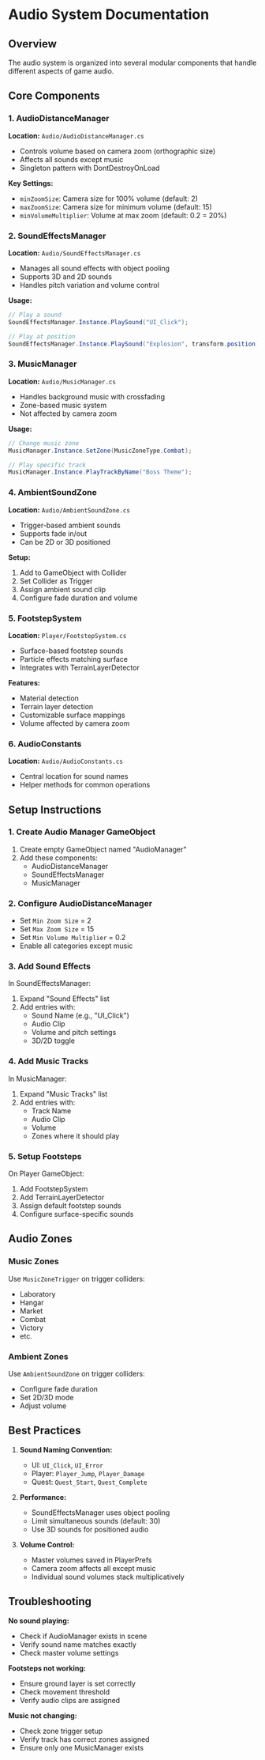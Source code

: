 # Audio System Documentation

## Overview
The audio system is organized into several modular components that handle different aspects of game audio.

## Core Components

### 1. AudioDistanceManager
**Location:** `Audio/AudioDistanceManager.cs`
- Controls volume based on camera zoom (orthographic size)
- Affects all sounds except music
- Singleton pattern with DontDestroyOnLoad

**Key Settings:**
- `minZoomSize`: Camera size for 100% volume (default: 2)
- `maxZoomSize`: Camera size for minimum volume (default: 15)
- `minVolumeMultiplier`: Volume at max zoom (default: 0.2 = 20%)

### 2. SoundEffectsManager
**Location:** `Audio/SoundEffectsManager.cs`
- Manages all sound effects with object pooling
- Supports 3D and 2D sounds
- Handles pitch variation and volume control

**Usage:**
```csharp
// Play a sound
SoundEffectsManager.Instance.PlaySound("UI_Click");

// Play at position
SoundEffectsManager.Instance.PlaySound("Explosion", transform.position);
```

### 3. MusicManager
**Location:** `Audio/MusicManager.cs`
- Handles background music with crossfading
- Zone-based music system
- Not affected by camera zoom

**Usage:**
```csharp
// Change music zone
MusicManager.Instance.SetZone(MusicZoneType.Combat);

// Play specific track
MusicManager.Instance.PlayTrackByName("Boss Theme");
```

### 4. AmbientSoundZone
**Location:** `Audio/AmbientSoundZone.cs`
- Trigger-based ambient sounds
- Supports fade in/out
- Can be 2D or 3D positioned

**Setup:**
1. Add to GameObject with Collider
2. Set Collider as Trigger
3. Assign ambient sound clip
4. Configure fade duration and volume

### 5. FootstepSystem
**Location:** `Player/FootstepSystem.cs`
- Surface-based footstep sounds
- Particle effects matching surface
- Integrates with TerrainLayerDetector

**Features:**
- Material detection
- Terrain layer detection
- Customizable surface mappings
- Volume affected by camera zoom

### 6. AudioConstants
**Location:** `Audio/AudioConstants.cs`
- Central location for sound names
- Helper methods for common operations

## Setup Instructions

### 1. Create Audio Manager GameObject
1. Create empty GameObject named "AudioManager"
2. Add these components:
   - AudioDistanceManager
   - SoundEffectsManager
   - MusicManager

### 2. Configure AudioDistanceManager
- Set `Min Zoom Size` = 2
- Set `Max Zoom Size` = 15
- Set `Min Volume Multiplier` = 0.2
- Enable all categories except music

### 3. Add Sound Effects
In SoundEffectsManager:
1. Expand "Sound Effects" list
2. Add entries with:
   - Sound Name (e.g., "UI_Click")
   - Audio Clip
   - Volume and pitch settings
   - 3D/2D toggle

### 4. Add Music Tracks
In MusicManager:
1. Expand "Music Tracks" list
2. Add entries with:
   - Track Name
   - Audio Clip
   - Volume
   - Zones where it should play

### 5. Setup Footsteps
On Player GameObject:
1. Add FootstepSystem
2. Add TerrainLayerDetector
3. Assign default footstep sounds
4. Configure surface-specific sounds

## Audio Zones

### Music Zones
Use `MusicZoneTrigger` on trigger colliders:
- Laboratory
- Hangar
- Market
- Combat
- Victory
- etc.

### Ambient Zones
Use `AmbientSoundZone` on trigger colliders:
- Configure fade duration
- Set 2D/3D mode
- Adjust volume

## Best Practices

1. **Sound Naming Convention:**
   - UI: `UI_Click`, `UI_Error`
   - Player: `Player_Jump`, `Player_Damage`
   - Quest: `Quest_Start`, `Quest_Complete`

2. **Performance:**
   - SoundEffectsManager uses object pooling
   - Limit simultaneous sounds (default: 30)
   - Use 3D sounds for positioned audio

3. **Volume Control:**
   - Master volumes saved in PlayerPrefs
   - Camera zoom affects all except music
   - Individual sound volumes stack multiplicatively

## Troubleshooting

**No sound playing:**
- Check if AudioManager exists in scene
- Verify sound name matches exactly
- Check master volume settings

**Footsteps not working:**
- Ensure ground layer is set correctly
- Check movement threshold
- Verify audio clips are assigned

**Music not changing:**
- Check zone trigger setup
- Verify track has correct zones assigned
- Ensure only one MusicManager exists

